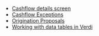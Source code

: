 - [Cashflow details screen](https://internal/assets/help/markdown/CF_Cashflow_Details.md 'Cashflow details')
- [Cashflow Exceptions](https://internal/assets/help/markdown/CF_MCF_Manage_exceptions.md 'Exceptions')
- [Origination Proposals](https://internal/assets/help/markdown/CF_Origination_Proposals.md 'Origination Proposals')
- [Working with data tables in Verdi](https://internal/assets/help/markdown/GEN_Tables.md 'data tables')
